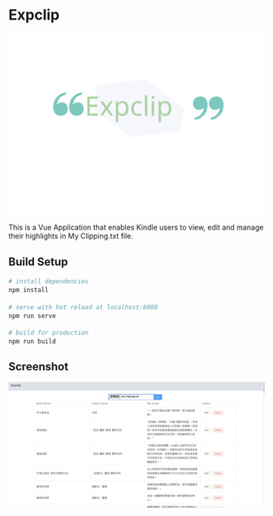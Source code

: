 # Expclip
![](expclip-logo.svg)

This is a Vue Application that enables Kindle users to view, edit and manage their highlights in My Clipping.txt file. 


## Build Setup
```bash
# install dependencies
npm install

# serve with hot reload at localhost:8080
npm run serve

# build for production
npm run build

```


## Screenshot 
![](Screenshot0.png)